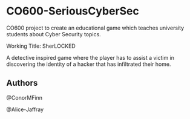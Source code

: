 # CO600-SeriousCyberSec
CO600 project to create an educational game which teaches university students about Cyber Security topics. 

Working Title: SherLOCKED

A detective inspired game where the player has to assist a victim in discovering the identity of a hacker that has infiltrated their home. 

## Authors

@ConorMFinn

@Alice-Jaffray
